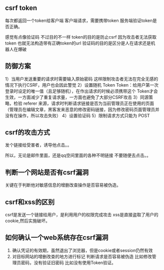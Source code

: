 

## csrf token
每次都返回一个token给客户端
客户端请求，需要携带token 服务端验证token是否正确。


感觉有点像验证码
不过目的不一样
token的目的是防止csrf 因为攻击者无法获取token 也就无法构造带有正确token的url
验证码的目的是区分是人在请求还是机器人在爆破


## 防御方案
1）当用户发送重要的请求时需要输入原始密码 
    这样限制攻击者无法在完全无感的情况下执行CSRF，用户也会因此警觉
2）设置随机 Token
  Token：给用户第一次登录时设定的唯一值（且足够随机），在作出请求的时候必须携带这个
  Token才会生效，一方面减少了重复请求量，一方面也避免了大部分CSRF攻击
3）同源策略，检验 referer 来源，请求时判断请求链接是否为当前管理员正在使用的页面
（管理员在编辑文章，黑客发来恶意的修改密码链接，因为修改密码页面管理员并没有在操作，所以攻击失败）
4）设置验证码
5）限制请求方式只能为 POST


## csrf的攻击方式
发个链接给受害者，诱导他点击。。

所以，无论是邮件里面，还是qq空间里面的各种不明链接
不要随便去点击。。

## 判断一个网站是否有csrf漏洞 
关键在于判断他对敏感信息的增删改查操作是否容易被伪造。

## csrf和xss的区别

csrf是发送一个链接给用户，是利用用户的权限完成攻击
xss是直接盗取了用户的cookie,然后实施破坏。


## 如何确认一个web系统存在csrf漏洞

1. 确认凭证的有效期，虽然退出了浏览器，但是cookie或者session仍然有效
2. 对目标网站的增删改查的地方进行标记 判断请求是否容易被伪造
比如修改管理员密码，没有验证旧密码
比如没有使用Token验证。
